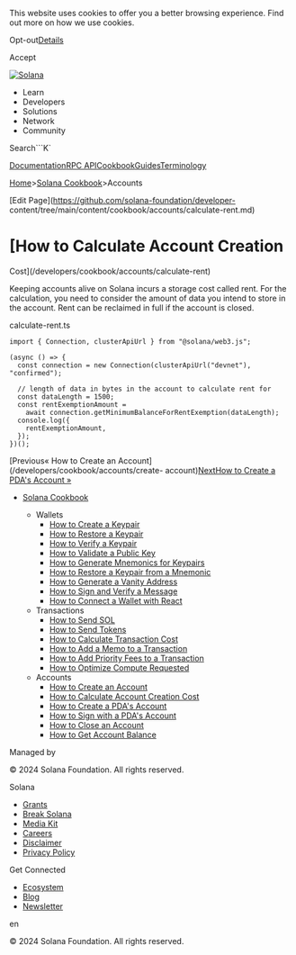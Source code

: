 This website uses cookies to offer you a better browsing experience. Find out
more on how we use cookies.

Opt-out[Details](/privacy-policy#collection-of-information)

Accept

[![Solana](/_next/static/media/logotype-dark.f79d530d.svg)](/)

  * Learn
  * Developers
  * Solutions
  * Network
  * Community

Search```K`

[Documentation](/docs)[RPC
API](/docs/rpc)[Cookbook](/developers/cookbook)[Guides](/developers/guides)[Terminology](/docs/terminology)

[Home](/)>[Solana Cookbook](/developers/cookbook)>Accounts

[Edit Page](https://github.com/solana-foundation/developer-
content/tree/main/content/cookbook/accounts/calculate-rent.md)

# [How to Calculate Account Creation
Cost](/developers/cookbook/accounts/calculate-rent)

Keeping accounts alive on Solana incurs a storage cost called rent. For the
calculation, you need to consider the amount of data you intend to store in
the account. Rent can be reclaimed in full if the account is closed.

calculate-rent.ts

    
    
    import { Connection, clusterApiUrl } from "@solana/web3.js";
     
    (async () => {
      const connection = new Connection(clusterApiUrl("devnet"), "confirmed");
     
      // length of data in bytes in the account to calculate rent for
      const dataLength = 1500;
      const rentExemptionAmount =
        await connection.getMinimumBalanceForRentExemption(dataLength);
      console.log({
        rentExemptionAmount,
      });
    })();

[Previous« How to Create an Account](/developers/cookbook/accounts/create-
account)[NextHow to Create a PDA's Account
»](/developers/cookbook/accounts/create-pda-account)

  * [Solana Cookbook](/developers/cookbook)

    * Wallets
      * [How to Create a Keypair](/developers/cookbook/wallets/create-keypair)
      * [How to Restore a Keypair](/developers/cookbook/wallets/restore-keypair)
      * [How to Verify a Keypair](/developers/cookbook/wallets/verify-keypair)
      * [How to Validate a Public Key](/developers/cookbook/wallets/check-publickey)
      * [How to Generate Mnemonics for Keypairs](/developers/cookbook/wallets/generate-mnemonic)
      * [How to Restore a Keypair from a Mnemonic](/developers/cookbook/wallets/restore-from-mnemonic)
      * [How to Generate a Vanity Address](/developers/cookbook/wallets/generate-vanity-address)
      * [How to Sign and Verify a Message](/developers/cookbook/wallets/sign-message)
      * [How to Connect a Wallet with React](/developers/cookbook/wallets/connect-wallet-react)
    * Transactions
      * [How to Send SOL](/developers/cookbook/transactions/send-sol)
      * [How to Send Tokens](/developers/cookbook/transactions/send-tokens)
      * [How to Calculate Transaction Cost](/developers/cookbook/transactions/calculate-cost)
      * [How to Add a Memo to a Transaction](/developers/cookbook/transactions/add-memo)
      * [How to Add Priority Fees to a Transaction](/developers/cookbook/transactions/add-priority-fees)
      * [How to Optimize Compute Requested](/developers/cookbook/transactions/optimize-compute)
    * Accounts
      * [How to Create an Account](/developers/cookbook/accounts/create-account)
      * [How to Calculate Account Creation Cost](/developers/cookbook/accounts/calculate-rent)
      * [How to Create a PDA's Account](/developers/cookbook/accounts/create-pda-account)
      * [How to Sign with a PDA's Account](/developers/cookbook/accounts/sign-with-pda)
      * [How to Close an Account](/developers/cookbook/accounts/close-account)
      * [How to Get Account Balance](/developers/cookbook/accounts/get-account-balance)

Managed by

[](/)

[](/youtube)[](/twitter)[](/discord)[](/reddit)[](/github)[](/telegram)

© 2024 Solana Foundation. All rights reserved.

Solana

  * [Grants](https://solana.org/grants)
  * [Break Solana](https://break.solana.com/)
  * [Media Kit](/branding)
  * [Careers](https://jobs.solana.com/)
  * [Disclaimer](/tos)
  * [Privacy Policy](/privacy-policy)

Get Connected

  * [Ecosystem](/ecosystem)
  * [Blog](/news)
  * [Newsletter](/newsletter)

en

© 2024 Solana Foundation. All rights reserved.

